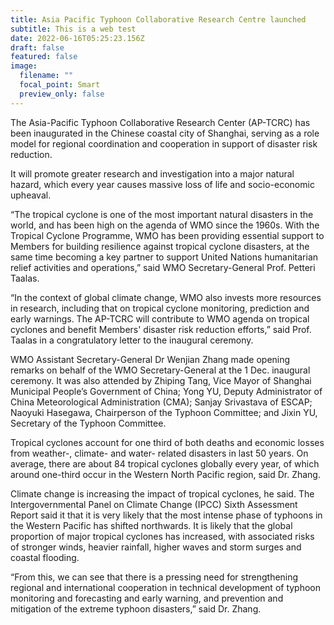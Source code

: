 ```yaml
---
title: Asia Pacific Typhoon Collaborative Research Centre launched
subtitle: This is a web test
date: 2022-06-16T05:25:23.156Z
draft: false
featured: false
image:
  filename: ""
  focal_point: Smart
  preview_only: false
---
```

The Asia-Pacific Typhoon Collaborative Research Center (AP-TCRC) has been inaugurated in the Chinese coastal city of Shanghai, serving as a role model for regional coordination and cooperation in support of disaster risk reduction.

<!--more-->

It will promote greater research and investigation into a major natural hazard, which every year causes massive loss of life and socio-economic upheaval.

“The tropical cyclone is one of the most important natural disasters in the world, and has been high on the agenda of WMO since the 1960s. With the Tropical Cyclone Programme, WMO has been providing essential support to Members for building resilience against tropical cyclone disasters, at the same time becoming a key partner to support United Nations humanitarian relief activities and operations,” said WMO Secretary-General Prof. Petteri Taalas.

“In the context of global climate change, WMO also invests more resources in research, including that on tropical cyclone monitoring, prediction and early warnings. The AP-TCRC will contribute to WMO agenda on tropical cyclones and benefit Members' disaster risk reduction efforts,” said Prof. Taalas in a congratulatory letter to the inaugural ceremony.

WMO Assistant Secretary-General Dr Wenjian Zhang made opening remarks on behalf of the WMO Secretary-General at the 1 Dec. inaugural ceremony. It was also attended by Zhiping Tang, Vice Mayor of Shanghai Municipal People’s Government of China; Yong YU, Deputy Administrator of China Meteorological Administration (CMA); Sanjay Srivastava of ESCAP; Naoyuki Hasegawa, Chairperson of the Typhoon Committee; and Jixin YU, Secretary of the Typhoon Committee.

Tropical cyclones account for one third of both deaths and economic losses from weather-, climate- and water- related disasters in last 50 years. On average, there are about 84 tropical cyclones globally every year, of which around one-third occur in the Western North Pacific region, said Dr. Zhang.

Climate change is increasing the impact of tropical cyclones, he said. The Intergovernmental Panel on Climate Change (IPCC) Sixth Assessment Report said it that it is very likely that the most intense phase of typhoons in the Western Pacific has shifted northwards. It is likely that the global proportion of major tropical cyclones has increased, with associated risks of stronger winds, heavier rainfall, higher waves and storm surges and coastal flooding.

“From this, we can see that there is a pressing need for strengthening regional and international cooperation in technical development of typhoon monitoring and forecasting and early warning, and prevention and mitigation of the extreme typhoon disasters,” said Dr. Zhang.